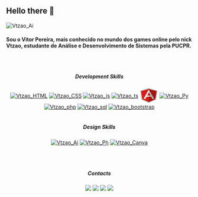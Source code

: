 <h2>Hello there 👋</h2>
<img align="center" alt="Vtzao_Ai" height="220" width="505" src="https://comixrevenge.files.wordpress.com/2018/06/1r3fn3.jpg" />
<h4>Sou o Vitor Pereira, mais conhecido no mundo dos games online pelo nick Vtzao, estudante de Análise e Desenvolvimento de Sistemas pela PUCPR. </h4>

##
<div style="display: inline_block" align="center"><br>
   <h5><b>Development Skills</b></h5>
   <a href= "none"><img align="center" alt="Vtzao_HTML" height="40" width="50" src="https://cdn.jsdelivr.net/gh/devicons/devicon/icons/html5/html5-original.svg" /></a>
   <a href= "none"> <img align="center" alt="Vtzao_CSS" height="40" width="50" src="https://cdn.jsdelivr.net/gh/devicons/devicon/icons/css3/css3-original.svg" /></a>
   <a href= "none"><img align="center" alt="Vtzao_js" height="40" width="50" src="https://cdn.jsdelivr.net/gh/devicons/devicon/icons/javascript/javascript-original.svg" /></a>
   <a href= "none"><img align="center" alt="Vtzao_ts" height="40" width="50" src="https://cdn.jsdelivr.net/gh/devicons/devicon/icons/typescript/typescript-original.svg" /></a>
   <a href= "none"><img align="center" alt="Vtzao_Angular" height="40" width="50" src="https://raw.githubusercontent.com/devicons/devicon/1119b9f84c0290e0f0b38982099a2bd027a48bf1/icons/angularjs/angularjs-original.svg" /></a>
   <a href= "none"><img align="center" alt="Vtzao_Py" height="40" width="50" src="https://cdn.jsdelivr.net/gh/devicons/devicon/icons/python/python-original.svg" /></a>
   <a href= "none"><img align="center" alt="Vtzao_php" height="40" width="50" src="https://cdn.jsdelivr.net/gh/devicons/devicon/icons/php/php-plain.svg" /></a>
   <a href= "none"><img align="center" alt="Vtzao_sql" height="40" width="50" src="https://cdn.jsdelivr.net/gh/devicons/devicon/icons/mysql/mysql-original.svg" /></a>
   <a href= "none"><img align="center" alt="Vtzao_bootstrap" height="40" width="50" img src="https://cdn.jsdelivr.net/gh/devicons/devicon/icons/bootstrap/bootstrap-original.svg"/></a></br></div>
<div style="display: inline_block" align="center"><br>
   <h5><b>Design Skills</b></h5>
   <a href= "none"><img align="center" alt="Vtzao_Ai" height="30" width="40" src="https://cdn.jsdelivr.net/gh/devicons/devicon/icons/illustrator/illustrator-plain.svg" /></a>
   <a href= "none"><img align="center" alt="Vtzao_Ph" height="30" width="40" img src="https://cdn.jsdelivr.net/gh/devicons/devicon/icons/photoshop/photoshop-plain.svg" /></a>
   <a href= "none"><img align="center" alt="Vtzao_Canva" height="30" width="40" src="https://cdn.jsdelivr.net/gh/devicons/devicon/icons/canva/canva-original.svg" /></a></br>
</div>
 
 ##
 
<div  style="display: inline_block" align="center"><br>
    <h5><b>Contacts</b></h5>
    <a href= "mailto:contato.vtpereira@gmail.com"><img src="https://img.shields.io/badge/Gmail-D14836?style=for-the-badge&logo=gmail&logoColor=white" target="_blank"></a>
    <a href= "https://www.linkedin.com/in/vitor-pereira-co/"><img src="https://img.shields.io/badge/LinkedIn-0077B5?style=for-the-badge&logo=linkedin&logoColor=white" target="_blank"></a>
    <a href= "https://links.pereiravt.com/"><img src="https://img.shields.io/badge/website-grey?style=for-the-badge&logo=" target="_blank"></a>
    <a href= "https://www.instagram.com.br/pereira_vt/"><img src="https://img.shields.io/badge/Instagram-E4405F?style=for-the-badge&logo=instagram&logoColor=white" target="_blank"></a>
</br></div>
